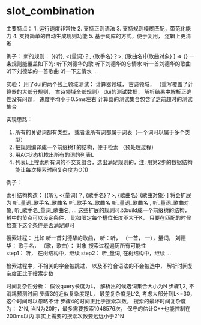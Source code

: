 # slot_combination
主要特点：
    1. 运行速度非常快
	2. 支持正则语法
	3. 支持规则模糊匹配，带范化能力
	4. 支持简单的自动生成规则功能
	5. 基于词库的方式，便于复用， 逻辑上更清晰
	
例子：
    新的规则： [{听}, <{量词}？, {歌手名}？>, {歌曲名}|{歌曲对象} ]  => {}
	一条规则能覆盖如下的:   听下刘德华的歌
	                     听下刘德华的忘情水
						 听一首刘德华的歌曲
						 听下刘德华的一首歌曲
						 听一下忘情水
						 ...
	
    
	
	
实验： 
   用了dui的两个线上领域测试： 计算器领域， 古诗领域， （重写覆盖了计算器的大部分规则， 古诗领域全部规则）
   dui的测试数据， 解析结果中解析正确性没有问题， 速度平均小于0.5ms左右
   计算器的测试集合包含了之前超时的测试集合
   
   
实现思路：
1. 所有的关键词都有类型， 或者说所有词都属于词表（一个词可以属于多个类型）
2. 把规则编译成一个前缀树T的结构，便于检索 （预处理过程）
3. 用AC状态机找出所有的词的列表L
4. 列表L上搜索所有词的不交叉组合，选出满足规则的，注: 用第2步的数据结构能让每次搜索时间复杂度为O(1)

例子：

索引结构构造：
[{听}, <{量词}？, {歌手名}？>, {歌曲名}|{歌曲对象} ]  将会扩展为 听_量词_歌手名_歌曲名   听_歌手名_歌曲名   听_量词_歌曲名 , 听_量词_歌曲对象,  听_歌手名_量词_歌曲名, ...
这些扩展的规则可以build成一个前缀树的结构， 树中的节点可以设定条件， 比如限定每个槽位长度不大于K， 只要在匹配的时候检查下这个条件是否满足即可

搜索过程：
比如 听一首刘德华的歌曲， 听：听， （一首， 一），量词， 刘德华： 歌手名， （歌，歌曲）： 对象
搜索过程遍历所有可能性  
  step1： 听， 在树结构中，继续
  step2： 听_量词, 在树结构中，继续
  ...

检索过程中，不相关的字会被跳过， 以及不符合语法的不会被选中， 解析时间复杂度正比于搜索步数



时间复杂性分析：
假设query长度为L， 解析出的候选词集合大小为N
步骤1,2, 不消耗预测时间
步骤3的近似复杂度是L， 最差复杂度是L^2, 考虑大部分到L<=30， 这个时间可以忽略不计
步骤4的时间正比于搜索次数， 搜索的最坏时间复杂度为： 2^N, 当N为20时，最多需要搜索1048576次， 保守的估计C++也能控制在200ms以内
事实上需要的搜索次数要远远小于2^N


